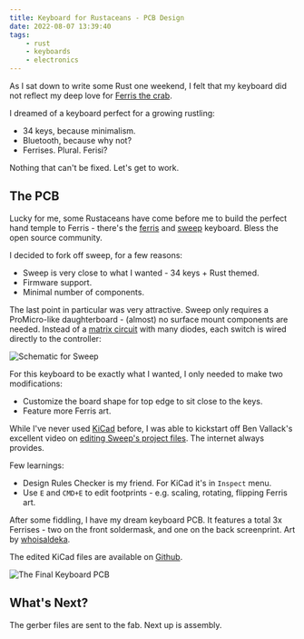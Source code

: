 ```yaml
---
title: Keyboard for Rustaceans - PCB Design
date: 2022-08-07 13:39:40
tags:
    - rust
    - keyboards
    - electronics
---
```


As I sat down to write some Rust one weekend, I felt that my keyboard did not
reflect my deep love for [Ferris the crab](https://rustacean.net/).

I dreamed of a keyboard perfect for a growing rustling:

- 34 keys, because minimalism.
- Bluetooth, because why not?
- Ferrises. Plural. Ferisi?

Nothing that can't be fixed. Let's get to work.

## The PCB

Lucky for me, some Rustaceans have come before me to build the perfect hand
temple to Ferris - there's the
[ferris](https://github.com/pierrechevalier83/ferris) and
[sweep](https://github.com/davidphilipbarr/Sweep) keyboard. Bless the open
source community.

I decided to fork off sweep, for a few reasons:

- Sweep is very close to what I wanted - 34 keys + Rust themed.
- Firmware support.
- Minimal number of components.

The last point in particular was very attractive. Sweep only requires a
ProMicro-like daughterboard - (almost) no surface mount components are needed.
Instead of a [matrix circuit](https://docs.qmk.fm/#/how_a_matrix_works) with
many diodes, each switch is wired directly to the controller:

![Schematic for Sweep](/img/ferris-keyboard-schematic.png)

For this keyboard to be exactly what I wanted, I only needed to make two
modifications:

- Customize the board shape for top edge to sit close to the keys.
- Feature more Ferris art.

While I've never used [KiCad](https://www.kicad.org/) before, I was able to
kickstart off Ben Vallack's excellent video on [editing Sweep's project
files](https://www.youtube.com/watch?v=JqpBKuEVinw). The internet always
provides.

Few learnings:

- Design Rules Checker is my friend. For KiCad it's in `Inspect` menu.
- Use `E` and `CMD+E` to edit footprints - e.g. scaling, rotating, flipping
  Ferris art.

After some fiddling, I have my dream keyboard PCB. It features a total 3x
Ferrises - two on the front soldermask, and one on the back screenprint. Art by
[whoisaldeka](https://twitter.com/whoisaldeka).

The edited KiCad files are available on
[Github](https://github.com/imlzo/Sweep).

![The Final Keyboard PCB](/img/ferris-keyboard-render.png)

## What's Next?

The gerber files are sent to the fab. Next up is assembly.

